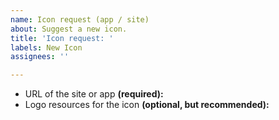 ```yaml
---
name: Icon request (app / site)
about: Suggest a new icon.
title: 'Icon request: '
labels: New Icon
assignees: ''

---
```


<!--
First, READ OUR ISSUE GUIDELINES: https://git.io/JLu8h
(Only takes half a minute to read!)

Remember to add NAME OF THE SITE OR APP at the end of the title. -->

- URL of the site or app **(required):** 
- Logo resources for the icon **(optional, but recommended):** 

<!-- ^ ^ ^ ^ ^ ^ ^ ^ ^ ^ ^ ^ ^ ^ ^ ^ ^ ^ ^ ^ ^ ^ ^
NO PROFILE PICTURES (Twitter, Facebook, Github etc.) OF ANY KIND AS LOGO RESOURCE, these are not helpful at all.

If you're adding IMAGE as logo resource, it has to be either:

1. SVG vector from official source (or other vector file format, vectors are most preferable)
 OR
2. High quality image from official source (at least 1000px on either sides [does not include white space around the logo], smooth edges, no artifacts etc).

Also, it has be currently used logo by the company.

If your finding doesn't fit any of the criterias, it's best to leave it empty. -->